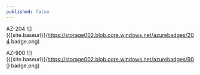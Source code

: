 ```yaml
---
published: false
---
```

AZ-204
![]({{site.baseurl}}/https://storage002.blob.core.windows.net/azurebadges/204 badge.png)

AZ-900
![]({{site.baseurl}}/https://storage002.blob.core.windows.net/azurebadges/900 badge.png)